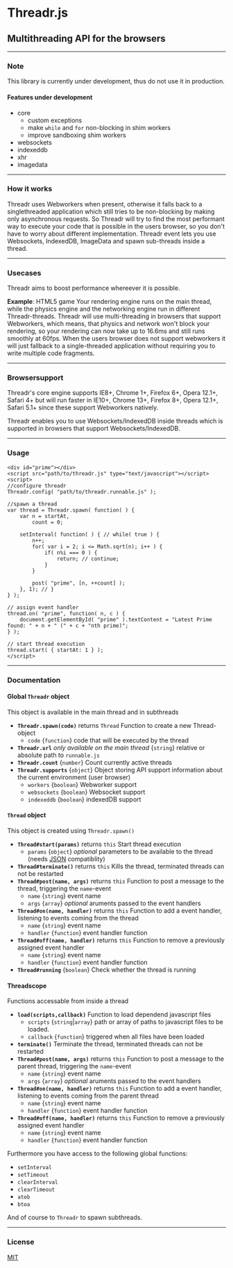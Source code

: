 # Threadr.js #
## Multithreading API for the browsers ##

---
### Note ###
This library is currently under development, thus do not use it in production.
#### Features under development ####
 - core
    - custom exceptions
    - make `while` and `for` non-blocking in shim workers
    - improve sandboxing shim workers
 - websockets
 - indexeddb
 - xhr
 - imagedata

---
### How it works ###
Threadr uses Webworkers when present, otherwise it falls back to a singlethreaded application which still tries to be
non-blocking by making only asynchronous requests. So Threadr will try to find the most performant way to execute your
code that is possible in the users browser, so you don't have to worry about different implementation. Threadr event
lets you use Websockets, IndexedDB, ImageData and spawn sub-threads inside a thread.

---
### Usecases ###
Threadr aims to boost performance whereever it is possible.

**Example**: HTML5 game
Your rendering engine runs on the main thread, while the physics engine and the networking engine run in different
Threadr-threads. Threadr will use multi-threading in browsers that support Webworkers, which means, that physics and
network won't block your rendering, so your rendering can now take up to 16.6ms and still runs smoothly at 60fps.
When the users browser does not support webworkers it will just fallback to a single-threaded application without
requiring you to write multiple code fragments.

---
### Browsersupport ###
Threadr's core engine supports IE8+, Chrome 1+, Firefox 6+, Opera 12.1+, Safari 4+ but will run faster in IE10+,
Chrome 13+, Firefox 8+, Opera 12.1+, Safari 5.1+ since these support Webworkers natively.

Threadr enables you to use Websockets/IndexedDB inside threads which is supported in browsers that support Websockets/IndexedDB.

---
### Usage ###
```
<div id="prime"></div>
<script src="path/to/threadr.js" type="text/javascript"></script>
<script>
//configure threadr
Threadr.config( "path/to/threadr.runnable.js" );

//spawn a thread
var thread = Threadr.spawn( function( ) {
    var n = startAt,
        count = 0;

    setInterval( function( ) { // while( true ) {
        n++;
        for( var i = 2; i <= Math.sqrt(n); i++ ) {
            if( n%i === 0 ) {
                return; // continue;
            }
        }

        post( "prime", [n, ++count] );
    }, 1); // }
} );

// assign event handler
thread.on( "prime", function( n, c ) {
    document.getElementById( "prime" ).textContent = "Latest Prime found: " + n + " (" + c + "nth prime)";
} );

// start thread execution
thread.start( { startAt: 1 } );
</script>
```

---
### Documentation ###
#### Global `Threadr` object ####
This object is available in the main thread and in subthreads

 - **`Threadr.spawn(code)`** returns `Thread`
   Function to create a new Thread-object
    - `code` {`function`} code that will be executed by the thread
 - **`Threadr.url`** *only available on the main thread* {`string`} relative or absolute path to `runnable.js`
 - **`Threadr.count`** {`number`} Count currently active threads
 - **`Threadr.supports`** {`object`}
   Object storing API support information about the current environment (user browser)
    - `workers` {`boolean`} Webworker support
    - `websockets` {`boolean`} Websocket support
    - `indexeddb` {`boolean`} indexedDB support

#### `Thread` object ####
This object is created using `Threadr.spawn()`

 - **`Thread#start(params)`** returns `this`
   Start thread execution
    - `params` {`object`} *optional* parameters to be available to the thread (needs [JSON](http://json.org/) compatiblity)
 - **`Thread#terminate()`** returns `this`
   Kills the thread, terminated threads can not be restarted
 - **`Thread#post(name, args)`** returns `this`
   Function to post a message to the thread, triggering the `name`-event
    - `name` {`string`} event name
    - `args` {`array`} *optional* aruments passed to the event handlers
 - **`Thread#on(name, handler)`** returns `this`
   Function to add a event handler, listening to events coming from the thread
    - `name` {`string`} event name
    - `handler` {`function`} event handler function
 - **`Thread#off(name, handler)`** returns `this`
   Function to remove a previously assigned event handler
    - `name` {`string`} event name
    - `handler` {`function`} event handler function
 - **`Thread#running`** {`boolean`} Check whether the thread is running

#### Threadscope ####
Functions accessable from inside a thread

 - **`load(scripts,callback)`**
   Function to load dependend javascript files
    - `scripts` {`string`|`array`} path or array of paths to javascript files to be loaded.
    - `callback` {`function`} triggered when all files have been loaded
 - **`terminate()`**
   Terminate the thread, terminated threads can not be restarted
 - **`Thread#post(name, args)`** returns `this`
   Function to post a message to the parent thread, triggering the `name`-event
    - `name` {`string`} event name
    - `args` {`array`} *optional* aruments passed to the event handlers
 - **`Thread#on(name, handler)`** returns `this`
   Function to add a event handler, listening to events coming from the parent thread
    - `name` {`string`} event name
    - `handler` {`function`} event handler function
 - **`Thread#off(name, handler)`** returns `this`
   Function to remove a previously assigned event handler
    - `name` {`string`} event name
    - `handler` {`function`} event handler function

Furthermore you have access to the following global functions:
 - `setInterval`
 - `setTimeout`
 - `clearInterval`
 - `clearTimeout`
 - `atob`
 - `btoa`

And of course to `Threadr` to spawn subthreads.

---
### License ###
[MIT](http://bbuecherl.mit-license.org/)

